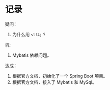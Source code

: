 # 记录

疑问：
1. 为什么用 `slf4j` ?


坑:
1. Mybatis 依赖问题。



达成：
1. 根据官方文档，初始化了一个 Spring Boot 项目。
2. 根据官方文档，接入了 Mybatis 和 MySql。